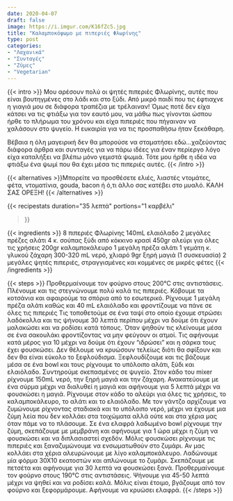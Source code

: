 ```yaml
---
date: 2020-04-07
draft: false
image: https://i.imgur.com/K16fZc5.jpg
title: "Καλαμποκόψωμο με πιπεριές Φλωρίνης"
type: post
categories:
- "Λαχανικά"
- "Συνταγές"
- "Ζύμες"
- "Vegetarian"
---
```


{{< intro >}}
Μου αρέσουν πολύ οι ψητές πιπεριές Φλωρίνης, αυτές που είναι βουτηγμένες στο λάδι και στο ξύδι. Από μικρό παιδί που τις έφτιαχνε η γιαγιά μου σε διάφορα τραπέζια με τρέλαιναν! Όμως ποτέ δεν είχα κάτσει να τις φτιάξω για τον εαυτό μου, να μάθω πως γίνονται ώσπου ήρθε το πλήρωμα του χρόνου και είχα πιπεριές που πήγαιναν να χαλάσουν στο ψυγείο. Η ευκαιρία για να τις προσπαθήσω ήταν ξεκάθαρη.

Βέβαια η όλη μαγειρική δεν θα μπορούσε να σταματήσει εδώ…χαζεύοντας διάφορα άρθρα και συνταγές για να πάρω ιδέες για έναν περίεργο λόγο είχα καταλήξει να βλέπω μόνο γεμιστά ψωμιά. Τότε μου ήρθε η ιδέα να φτιάξω ένα ψωμί που θα έχει μέσα τις πιπεριές αυτές.
{{< /intro >}}

{{< alternatives >}}Μπορείτε να προσθέσετε ελιές, λιαστές ντομάτες, φέτα, ντοματίνια, gouda, bacon ή ό,τι άλλο σας κατέβει στο μυαλό. ΚΑΛΗ ΣΑΣ ΟΡΕΞΗ!
{{< /alternatives >}}

{{< recipestats 
    duration="35 λεπτά"
    portions="1 καρβέλι"
>}}

{{< ingredients >}}
8 πιπεριές Φλωρίνης
140mL ελαιόλαδο
2 μεγάλες πρέζες αλάτι
4 κ. σούπας ξύδι από κόκκινο κρασί
450gr αλεύρι για όλες τις χρήσεις
200gr καλαμποκάλευρο
1 μεγάλη πρέζα αλάτι
1 γεμάτη κ. γλυκού ζάχαρη
300-320 mL νερό, χλιαρό
9gr ξηρή μαγιά (1 συσκευασία)
2 μεγάλες ψητές πιπεριές, στραγγισμένες και κομμένες σε μικρές φέτες
{{< /ingredients >}}

{{< steps >}}
Προθερμαίνουμε τον φούρνο στους 200°C στις αντιστάσεις.
Πλένουμε και τις στεγνώνουμε πολύ καλά τις πιπεριές.
Κόβουμε τα κοτσάνια και αφαιρούμε τα σπόρια από το εσωτερικό.
Ρίχνουμε 1 μεγάλη πρέζα αλάτι καθώς και 40 mL ελαιόλαδο και φροντίζουμε να πάνε σε όλες τις πιπεριές
Τις τοποθετούμε σε ένα ταψί στο οποίο έχουμε στρώσει λαδόκολλα και τις ψήνουμε 30 λεπτά περίπου μέχρι να δούμε ότι έχουν μαλακώσει και να ροδίσει κατά τόπους.
Όταν ψηθούν τις κλείνουμε μέσα σε ένα σακουλάκι φροντίζοντας να μην φεύγουν οι ατμοί. Τις αφήνουμε κατά μέρος για 10 μέχρι να  δούμε ότι έχουν “ιδρώσει” και η σάρκα τους έχει φουσκώσει. Δεν θέλουμε να κρυώσουν τελείως διότι θα σφίξουν και δεν θα είναι εύκολο το ξεφλούδισμα.
Ξεφλουδίζουμε και τις βάζουμε μέσα σε ένα bowl και τους ρίχνουμε το υπόλοιπο αλάτι, ξύδι και ελαιόλαδο. Συντηρούμε σκεπασμένες σε ψυγείο.
Στον κάδο του mixer ρίχνουμε 150mL νερό, την ξηρή μαγιά και την ζάχαρη. Ανακατεύουμε με ένα σύρμα μέχρι να διαλυθεί η μαγιά και αφήνουμε για 5 λεπτά μέχρι να φουσκώσει η μαγιά.
Ρίχνουμε στον κάδο το αλεύρι για όλες τις χρήσεις, το καλαμποκάλευρο, το αλάτι και το ελαιόλαδο.
Με τον γάντζο αρχίζουμε να ζυμώνουμε ρίχνοντας σταδιακά και το υπόλοιπο νερό, μέχρι να έχουμε μια ζύμη λεία που δεν κολλάει στα τοιχώματα αλλά ούτε και στα χέρια μας όταν πάμε να το πλάσουμε.
Σε ένα ελαφρά λαδωμένο bowl ρίχνουμε την ζύμη, σκεπάζουμε με μεμβράνη και αφήνουμε για 1 ώρα μέχρι η ζύμη να φουσκώσει και να διπλασιαστεί σχεδόν.
Μόλις φουσκώσει ρίχνουμε τις πιπεριές και ξαναζυμώνουμε να ενσωματωθούν στο ζυμάρι. Αν μας κολλάει στα χέρια αλευρώνουμε με λίγο καλαμποκάλευρο.
Λαδώνουμε μία φόρμα 30Χ10 εκατοστών και απλώνουμε το ζυμάρι. Σκεπάζουμε με πετσέτα και αφήνουμε για 30 λεπτά να φουσκώσει ξανά.
Προθερμαίνουμε τον φούρνο στους 190°C στις αντιστάσεις.
Ψήνουμε για 45-50 λεπτά μέχρι να ψηθεί και να ροδίσει καλά.
Μόλις είναι έτοιμο, βγάζουμε από τον φούρνο και ξεφορμάρουμε. Αφήνουμε να κρυώσει ελαφρά.
{{< /steps >}}